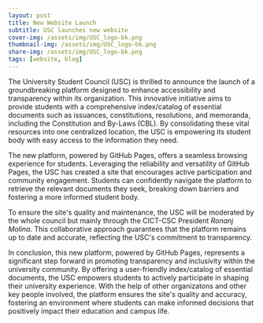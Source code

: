 ```yaml
---
layout: post
title: New Website Launch
subtitle: USC launches new website
cover-img: /assets/img/USC_logo-bk.png
thumbnail-img: /assets/img/USC_logo-bk.png
share-img: /assets/img/USC_logo-bk.png
tags: [website, blog]
---
```


The University Student Council (USC) is thrilled to announce the launch of a groundbreaking platform designed to enhance accessibility and transparency within its organization. This innovative initiative aims to provide students with a comprehensive index/catalog of essential documents such as issuances, constitutions, resolutions, and memoranda, including the Constitution and By-Laws (CBL). By consolidating these vital resources into one centralized location, the USC is empowering its student body with easy access to the information they need.

The new platform, powered by GitHub Pages, offers a seamless browsing experience for students. Leveraging the reliability and versatility of GitHub Pages, the USC has created a site that encourages active participation and community engagement. Students can confidently navigate the platform to retrieve the relevant documents they seek, breaking down barriers and fostering a more informed student body.

To ensure the site's quality and maintenance, the USC will be moderated by the whole council but mainly through the CICT-CSC President *Ronanj Molina*. This collaborative approach guarantees that the platform remains up to date and accurate, reflecting the USC's commitment to transparency.

In conclusion, this new platform, powered by GitHub Pages, represents a significant step forward in promoting transparency and inclusivity within the university community. By offering a user-friendly index/catalog of essential documents, the USC empowers students to actively participate in shaping their university experience. With the help of other organizatons and other key people involved, the platform ensures the site's quality and accuracy, fostering an environment where students can make informed decisions that positively impact their education and campus life.